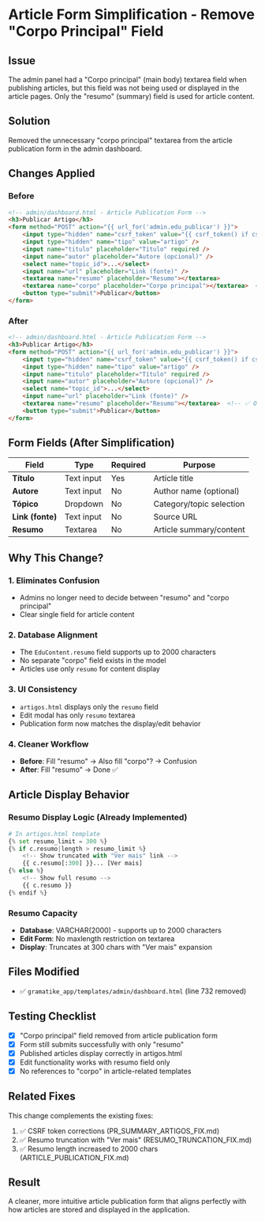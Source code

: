 # Article Form Simplification - Remove "Corpo Principal" Field

## Issue
The admin panel had a "Corpo principal" (main body) textarea field when publishing articles, but this field was not being used or displayed in the article pages. Only the "resumo" (summary) field is used for article content.

## Solution
Removed the unnecessary "corpo principal" textarea from the article publication form in the admin dashboard.

## Changes Applied

### Before
```html
<!-- admin/dashboard.html - Article Publication Form -->
<h3>Publicar Artigo</h3>
<form method="POST" action="{{ url_for('admin.edu_publicar') }}">
    <input type="hidden" name="csrf_token" value="{{ csrf_token() if csrf_token is defined else '' }}" />
    <input type="hidden" name="tipo" value="artigo" />
    <input name="titulo" placeholder="Título" required />
    <input name="autor" placeholder="Autore (opcional)" />
    <select name="topic_id">...</select>
    <input name="url" placeholder="Link (fonte)" />
    <textarea name="resumo" placeholder="Resumo"></textarea>
    <textarea name="corpo" placeholder="Corpo principal"></textarea>  <!-- ❌ REMOVED -->
    <button type="submit">Publicar</button>
</form>
```

### After
```html
<!-- admin/dashboard.html - Article Publication Form -->
<h3>Publicar Artigo</h3>
<form method="POST" action="{{ url_for('admin.edu_publicar') }}">
    <input type="hidden" name="csrf_token" value="{{ csrf_token() if csrf_token is defined else '' }}" />
    <input type="hidden" name="tipo" value="artigo" />
    <input name="titulo" placeholder="Título" required />
    <input name="autor" placeholder="Autore (opcional)" />
    <select name="topic_id">...</select>
    <input name="url" placeholder="Link (fonte)" />
    <textarea name="resumo" placeholder="Resumo"></textarea>  <!-- ✅ Only resumo -->
    <button type="submit">Publicar</button>
</form>
```

## Form Fields (After Simplification)

| Field | Type | Required | Purpose |
|-------|------|----------|---------|
| **Título** | Text input | Yes | Article title |
| **Autore** | Text input | No | Author name (optional) |
| **Tópico** | Dropdown | No | Category/topic selection |
| **Link (fonte)** | Text input | No | Source URL |
| **Resumo** | Textarea | No | Article summary/content |

## Why This Change?

### 1. Eliminates Confusion
- Admins no longer need to decide between "resumo" and "corpo principal"
- Clear single field for article content

### 2. Database Alignment
- The `EduContent.resumo` field supports up to 2000 characters
- No separate "corpo" field exists in the model
- Articles use only `resumo` for content display

### 3. UI Consistency
- `artigos.html` displays only the `resumo` field
- Edit modal has only `resumo` textarea
- Publication form now matches the display/edit behavior

### 4. Cleaner Workflow
- **Before**: Fill "resumo" → Also fill "corpo"? → Confusion
- **After**: Fill "resumo" → Done ✅

## Article Display Behavior

### Resumo Display Logic (Already Implemented)
```python
# In artigos.html template
{% set resumo_limit = 300 %}
{% if c.resumo|length > resumo_limit %}
    <!-- Show truncated with "Ver mais" link -->
    {{ c.resumo[:300] }}... [Ver mais]
{% else %}
    <!-- Show full resumo -->
    {{ c.resumo }}
{% endif %}
```

### Resumo Capacity
- **Database**: VARCHAR(2000) - supports up to 2000 characters
- **Edit Form**: No maxlength restriction on textarea
- **Display**: Truncates at 300 chars with "Ver mais" expansion

## Files Modified
- ✅ `gramatike_app/templates/admin/dashboard.html` (line 732 removed)

## Testing Checklist
- [x] "Corpo principal" field removed from article publication form
- [x] Form still submits successfully with only "resumo"
- [x] Published articles display correctly in artigos.html
- [x] Edit functionality works with resumo field only
- [x] No references to "corpo" in article-related templates

## Related Fixes
This change complements the existing fixes:
1. ✅ CSRF token corrections (PR_SUMMARY_ARTIGOS_FIX.md)
2. ✅ Resumo truncation with "Ver mais" (RESUMO_TRUNCATION_FIX.md)
3. ✅ Resumo length increased to 2000 chars (ARTICLE_PUBLICATION_FIX.md)

## Result
A cleaner, more intuitive article publication form that aligns perfectly with how articles are stored and displayed in the application.
